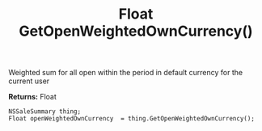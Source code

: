 ﻿---
uid: crmscript_ref_NSSaleSummary_GetOpenWeightedOwnCurrency
title: Float GetOpenWeightedOwnCurrency()
intellisense: NSSaleSummary.GetOpenWeightedOwnCurrency
keywords: NSSaleSummary, GetOpenWeightedOwnCurrency
so.topic: reference
---

Weighted sum for all open within the period in default currency for the current user

**Returns:** Float


```crmscript
NSSaleSummary thing;
Float openWeightedOwnCurrency  = thing.GetOpenWeightedOwnCurrency();
```


